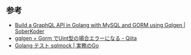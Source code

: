 ## 参考

- [Build a GraphQL API in Golang with MySQL and GORM using Gqlgen | SoberKoder](https://www.soberkoder.com/go-graphql-api-mysql-gorm/)
- [gqlgen + Gorm でUint型の場合エラーになる - Qiita](https://qiita.com/3104k/items/caf17633d4926aee8a84)
- [Golang テスト sqlmock | 実務のGo](https://www.go-lang-programming.com/doc/test/sqlmock)
